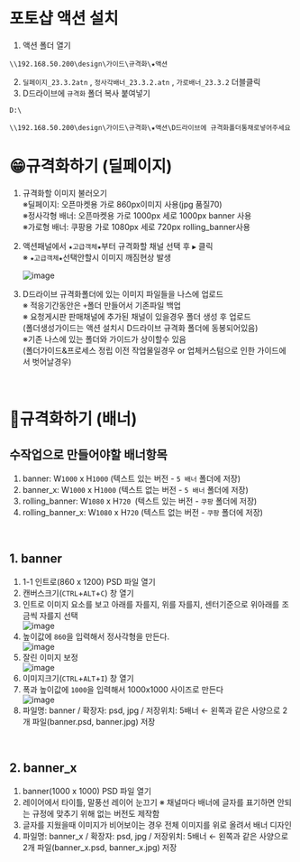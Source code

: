 # 포토샵 액션 설치
1. 액션 폴더 열기
```
\\192.168.50.200\design\가이드\규격화\★액션
```
2. ``딜페이지_23.3.2atn`` , ``정사각배너_23.3.2.atn`` , ``가로배너_23.3.2`` 더블클릭
3. D드라이브에 ``규격화`` 폴더 복사 붙여넣기
```
D:\
```
```
\\192.168.50.200\design\가이드\규격화\★액션\D드라이브에 규격화폴더통채로넣어주세요
```

# 😁규격화하기 (딜페이지)
1. 규격화할 이미지 불러오기<br>
   ※딜페이지: 오픈마켓용 가로 860px이미지 사용(jpg 품질70)<br>
   ※정사각형 배너: 오픈마켓용 가로 1000px 세로 1000px banner 사용<br>
   ※가로형 배너: 쿠팡용 가로 1080px 세로 720px rolling_banner사용<br>
3. 액션패널에서 ``★고급객체★``부터 규격화할 채널 선택 후 ``▶`` 클릭<br>
   ※ ``★고급객체★``선택안할시 이미지 깨짐현상 발생
   
   ![image](https://user-images.githubusercontent.com/125810502/232790908-6e33c553-cc5b-4c97-9835-4be724e575fd.png)
3. D드라이브 규격화폴더에 있는 이미지 파일들을 나스에 업로드<br>
   ※ 적응기간동안은 ``+``폴더 만들어서 기존파일 백업 <br>
   ※ 요청게시판 판매채널에 추가된 채널이 있을경우 폴더 생성 후 업로드<br>
   (폴더생성가이드는 액션 설치시 D드라이브 규격화 폴더에 동봉되어있음)<br>
   ※기존 나스에 있는 폴더와 가이드가 상이할수 있음<br>
   (폴더가이드&프로세스 정립 이전 작업물일경우 or 업체커스텀으로 인한 가이드에서 벗어날경우)

<br>

# 🤣규격화하기 (배너)
## 수작업으로 만들어야할 배너항목
1. banner: W`1000` x H`1000` (텍스트 있는 버전 - `5 배너` 폴더에 저장)
2. banner_x: W`1000` x H`1000` (텍스트 없는 버전 - `5 배너` 폴더에 저장)
3. rolling_banner: W`1080` x H`720 `(텍스트 있는 버전 - `쿠팡` 폴더에 저장)
4. rolling_banner_x: W`1080` x H`720` (텍스트 없는 버전 - `쿠팡` 폴더에 저장)

<br>

##  1. banner
1. 1-1 인트로(860 x 1200) PSD 파일 열기 
2. 캔버스크기(`CTRL`+`ALT`+`C`) 창 열기
3. 인트로 이미지 요소를 보고 아래를 자를지, 위를 자를지, 센터기준으로 위아래를 조금씩 자를지 선택<br>
![image](https://github.com/JO-R-DY/LS/assets/125810502/0e879cca-a74a-4605-89a5-e7265e746fee)
4. 높이값에 `860`을 입력해서 정사각형을 만든다. <br>
![image](https://github.com/JO-R-DY/LS/assets/125810502/1c79292c-e306-440d-8456-bdf2137b5974)
5. 잘린 이미지 보정<br>
![image](https://github.com/JO-R-DY/LS/assets/125810502/58d96c4e-6333-4821-8b95-711a66df84a2)
6. 이미지크기(`CTRL`+`ALT`+`I`) 창 열기
7. 폭과 높이값에 `1000`을 입력해서 1000x1000 사이즈로 만든다<br>
![image](https://github.com/JO-R-DY/LS/assets/125810502/fa4aff99-d442-41c5-86b3-e48e644646c0)
8. 파일명: banner / 확장자: psd, jpg / 저장위치: 5배너 ← 왼쪽과 같은 사양으로 2개 파일(banner.psd, banner.jpg) 저장

<br>

##  2. banner_x
1. banner(1000 x 1000) PSD 파일 열기 
2. 레이어에서 타이틀, 말풍선 레이어 눈끄기
  ※ 채널마다 배너에 글자를 표기하면 안되는 규정에 맞추기 위해 없는 버전도 제작함
3. 글자를 지웠을때 이미지가 비어보이는 경우 전체 이미지를 위로 올려서 배너 디자인
4. 파일명: banner_x / 확장자: psd, jpg / 저장위치: 5배너 ← 왼쪽과 같은 사양으로 2개 파일(banner_x.psd, banner_x.jpg) 저장

